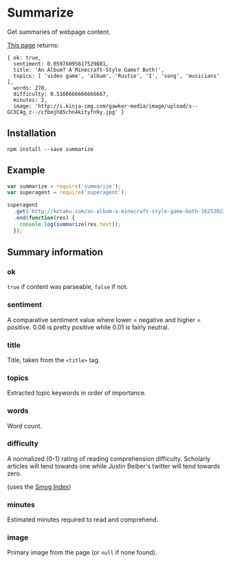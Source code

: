 # Summarize

Get summaries of webpage content.

[This page](http://kotaku.com/an-album-a-minecraft-style-game-both-1625202335) returns:

```
{ ok: true,
  sentiment: 0.05976095617529881,
  title: 'An Album? A Minecraft-Style Game? Both!',
  topics: [ 'video game', 'album', 'Rustie', 'I', 'song', 'musicians' ],
  words: 270,
  difficulty: 0.5166666666666667,
  minutes: 2,
  image: 'http://i.kinja-img.com/gawker-media/image/upload/s--GCXC4g_z--/cfbmjh85chn4kityfn9y.jpg' }
```

## Installation

```
npm install --save summarize
```

## Example

```js
var summarize = require('summarize');
var superagent = require('superagent');

superagent
  .get('http://kotaku.com/an-album-a-minecraft-style-game-both-1625202335')
  .end(function(res) {
    console.log(summarize(res.text));
  });
```

## Summary information

### ok

`true` if content was parseable, `false` if not.

### sentiment

A comparative sentiment value where lower = negative and
higher = positive. 0.06 is pretty positive while 0.01 is fairly neutral.

### title

Title, taken from the `<title>` tag.

### topics

Extracted topic keywords in order of importance.

### words

Word count.

### difficulty

A normalized (0-1) rating of reading comprehension difficulty.
Scholarly articles will tend towards one while Justin Beiber's
twitter will tend towards zero.

(uses the [Smog Index](http://en.wikipedia.org/wiki/SMOG))

### minutes

Estimated minutes required to read and comprehend.

### image

Primary image from the page (or `null` if none found).
